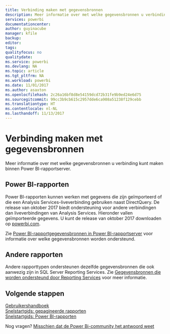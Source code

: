 ```yaml
---
title: Verbinding maken met gegevensbronnen
description: Meer informatie over met welke gegevensbronnen u verbinding kunt maken binnen Power BI-rapportserver.
services: powerbi
documentationcenter: 
author: guyinacube
manager: kfile
backup: 
editor: 
tags: 
qualityfocus: no
qualitydate: 
ms.service: powerbi
ms.devlang: NA
ms.topic: article
ms.tgt_pltfrm: NA
ms.workload: powerbi
ms.date: 11/01/2017
ms.author: asaxton
ms.openlocfilehash: 2c26a16bf8d8e54159dcd72b31fe9b9ed24e6d75
ms.sourcegitcommit: 99cc3b9cb615c2957dde6ca908a51238f129cebb
ms.translationtype: HT
ms.contentlocale: nl-NL
ms.lasthandoff: 11/13/2017
---
```

# <a name="connecting-to-data-sources"></a>Verbinding maken met gegevensbronnen
Meer informatie over met welke gegevensbronnen u verbinding kunt maken binnen Power BI-rapportserver.

## <a name="power-bi-reports"></a>Power BI-rapporten
Power BI-rapporten kunnen werken met gegevens die zijn geïmporteerd of die een Analysis Services-liveverbinding gebruiken naast DirectQuery. De release van oktober 2017 biedt ondersteuning voor andere verbindingen dan liveverbindingen van Analysis Services. Hieronder vallen geïmporteerde gegevens. U kunt de release van oktober 2017 downloaden op [powerbi.com](https://powerbi.microsoft.com/report-server/).

Zie [Power BI-rapportgegevensbronnen in Power BI-rapportserver](data-sources.md) voor informatie over welke gegevensbronnen worden ondersteund.

## <a name="other-reports"></a>Andere rapporten
Andere rapporttypen ondersteunen dezelfde gegevensbronnen die ook aanwezig zijn in SQL Server Reporting Services. Zie [Gegevensbronnen die worden ondersteund door Reporting Services](https://docs.microsoft.com/sql/reporting-services/report-data/data-sources-supported-by-reporting-services-ssrs) voor meer informatie.

## <a name="next-steps"></a>Volgende stappen
[Gebruikershandboek](user-handbook-overview.md)  
[Snelstartgids: gepagineerde rapporten](quickstart-create-paginated-report.md)  
[Snelstartgids: Power BI-rapporten](quickstart-create-powerbi-report.md)

Nog vragen? [Misschien dat de Power Bi-community het antwoord weet](https://community.powerbi.com/)

